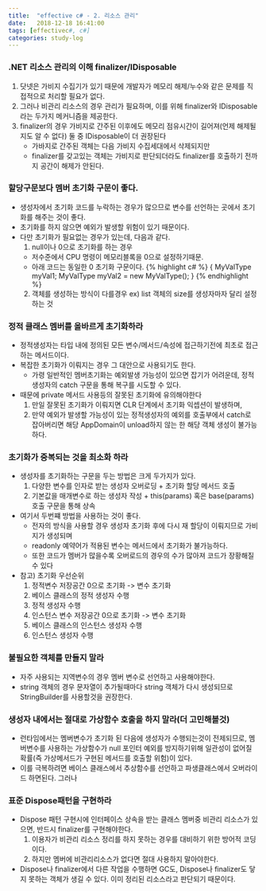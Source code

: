 ```yaml
---
title:  "effective c# - 2. 리소스 관리"
date:   2018-12-18 16:41:00
tags: [effectivec#, c#]
categories: study-log
---
```


### .NET 리소스 관리의 이해 finalizer/IDisposable
1. 닷넷은 가비지 수집기가 있기 때문에 개발자가 메모리 해제/누수와 같은 문제를 직접적으로 처리할 필요가 없다.
2. 그러나 비관리 리소스의 경우 관리가 필요하며, 이를 위해 finalizer와 IDisposable 라는 두가지 메커니즘을 제공한다. 
3. finalizer의 경우 가비지로 간주된 이후에도 메모리 점유시간이 길어져(언제 해제될지도 알 수 없다) 둘 중 IDisposable이 더 권장된다
    - 가바지로 간주된 객체는 다음 가비지 수집세대에서 삭제되지만
    - finalizer를 갖고있는 객체는 가비지로 판단되더라도 finalizer를 호출하기 전까지 공간이 해제가 안된다.


### 할당구문보다 멤버 초기화 구문이 좋다.
- 생성자에서 초기화 코드를 누락하는 경우가 많으므로 변수를 선언하는 곳에서 초기화를 해주는 것이 좋다.
- 초기화를 하지 않으면 예외가 발생할 위험이 있기 때문이다.
- 다만 초기화가 필요없는 경우가 있는데, 다음과 같다.
  1. null이나 0으로 초기화를 하는 경우
    - 저수준에서 CPU 명령이 메모리블록을 0으로 설정하기때문.
    - 아래 코드는 동일한 0 초기화 구문이다.
      {% highlight c# %}
      {
          MyValType myVal1;
          MyValType myVal2 = new MyValType();
      }
      {% endhighlight %}
  2. 객체를 생성하는 방식이 다를경우 ex) list 객체의 size를 생성자마자 달리 설정하는 것


### 정적 클래스 멤버를 올바르게 초기화하라
- 정적생성자는 타입 내에 정의된 모든 변수/메서드/속성에 접근하기전에 최초로 접근하는 메서드이다.
- 복잡한 초기화가 이뤄지는 경우 그 대안으로 사용되기도 한다.
  - 가령 일반적인 멤버초기화는 예외발생 가능성이 있으면 잡기가 어려운데, 정적생성자의 catch 구문을 통해 복구를 시도할 수 있다.
- 때문에 private 메서드 사용등의 잘못된 초기화에 유의해야한다
  1. 만일 잘못된 초기화가 이뤄지면 CLR 단계에서 초기화 익셉션이 발생하며,
  2. 만약 예외가 발생할 가능성이 있는 정적생성자의 예외를 호출부에서 catch로 잡아버리면 해당 AppDomain이 unload하지 않는 한 해당 객체 생성이 불가능하다.
 


### 초기화가 중복되는 것을 최소화 하라
- 생성자를 초기화하는 구문을 두는 방법은 크게 두가지가 있다.
  1. 다양한 변수를 인자로 받는 생성자 오버로딩 + 초기화 할당 메서드 호출
  2. 기본값을 매개변수로 하는 생성자 작성 + this(params) 혹은 base(params) 호출 구문을 통해 상속
- 여기서 두번쨰 방법을 사용하는 것이 좋다.
  - 전자의 방식을 사용할 경우 생성자 초기화 후에 다시 재 할당이 이뤄지므로 가비지가 생성되며
  - readonly 예약어가 적용된 변수는 메서드에서 초기화가 불가능하다.
  - 또한 코드가 멤버가 많을수록 오버로드의 경우의 수가 많아져 코드가 장황해질 수 있다
- 참고) 초기화 우선순위
    1. 정적변수 저장공간 0으로 초기화 -> 변수 초기화
    2. 베이스 클래스의 정적 생성자 수행
    3. 정적 생성자 수행
    4. 인스턴스 변수 저장공간 0으로 초기화 -> 변수 초기화
    5. 베이스 클래스의 인스턴스 생성자 수행
    6. 인스턴스 생성자 수행


### 불필요한 객체를 만들지 말라
- 자주 사용되는 지역변수의 경우 멤버 변수로 선언하고 사용해야한다.
- string 객체의 경우 문자열이 추가될때마다 string 객체가 다시 생성되므로 StringBuilder를 사용할것을 권장한다.

### 생성자 내에서는 절대로 가상함수 호출을 하지 말라(더 고민해볼것)
- 런타임에서는 멤버변수가 초기화 된 다음에 생성자가 수행되는것이 전제되므로, 멤버변수를 사용하는 가상함수가 null 포인터 예외를 방지하기위해 일관성이 없어질 확률(즉 가상메서드가 구현된 메서드를 호출할 위험)이 있다.
- 이를 극복하려면 베이스 클래스에서 추상함수를 선언하고 파생클래스에서 오버라이드 하면된다. 그러나 


### 표준 Dispose패턴을 구현하라
- Dispose 패턴 구현시에 인터페이스 상속을 받는 클래스 멤버중 비관리 리소스가 있으면, 반드시 finalizer를 구현해야한다.
    1. 이용자가 비관리 리소스 정리를 하지 못하는 경우를 대비하기 위한 방어적 코딩이다.
    2. 하지만 멤버에 비관리리소스가 없다면 절대 사용하지 말아야한다.
- Dispose나 finalizer에서 다른 작업을 수행하면 GC도, Dispose나 finalizer도 닿지 못하는 객체가 생길 수 있다. 이미 정리된 리소스라고 판단되기 때문이다.